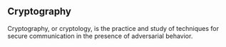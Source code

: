 ## Cryptography
Cryptography, or cryptology, is the practice and study of techniques for secure communication in the presence of adversarial behavior.


